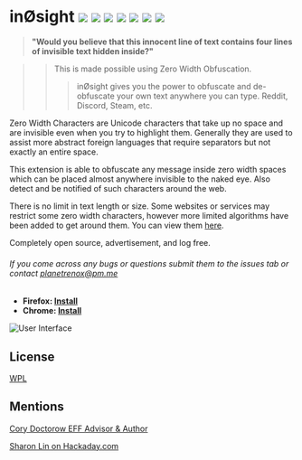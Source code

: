# inØsight <img src="https://badgen.net/badge/maintained/No?color=black&icon/"> <a href="https://addons.mozilla.org/en-US/firefox/addon/in0sight/statistics/?last=365"><img src="https://badgen.net/badge/downloads/~1k?color=black&icon/"></a> <a href="https://addons.mozilla.org/en-US/firefox/addon/in0sight/"><img src="https://badgen.net/amo/users/in0sight?color=black&icon=firefox"></a> <a href="https://chrome.google.com/webstore/detail/in%C3%B8sight-%E2%80%94-zero-width-obf/fkobnhlaipildbjmlhaolahpplolnpcn"><img src="https://badgen.net/chrome-web-store/users/fkobnhlaipildbjmlhaolahpplolnpcn?icon=chrome&color=black"></a> <img src="https://badgen.net/badge/version/1.4.3?color=black&icon/"> <a href="https://planetrenox.com/repos/in0sight/src/branch/master/LICENSE"><img src="https://badgen.net/badge/license/WPL?color=black&icon/"></a> <img src="https://badges.frapsoft.com/os/v3/open-source.svg?v=103">


>**"Would you believe that this innocent line of tex‌‎﻿­‍﻿­­​‌‌‍​‍​­­‌‌‌᠎‍­‌​‌⁠᠎​‌​‍­‌​⁠​­⁠‍᠎​‌‌‍​​᠎‍‍‌‍​‍​­‍‍​​᠎​‍​­‌­᠎​⁠​­‌‌​‌​‍‍​‍​​⁠​­⁠‍᠎­­​⁠​­­­​‎​​‌⁠‌​­­‌‌​⁠⁠‍‌‍​‌﻿­᠎­­‌‍‌​⁠​᠎⁠‌‌​‍‌᠎​​​­‌­᠎‍‌⁠⁠᠎‍‌‌‌​⁠​­⁠‍᠎​⁠​‌᠎​⁠‌‌᠎‍‍‌​‍⁠⁠⁠‍​​​​‌​​‍​⁠‌᠎‍‌⁠⁠᠎​‌‌​᠎⁠‌‌​‍‌﻿­﻿‍﻿‍­­​‌‌‍​⁠‌‌᠎⁠⁠‌⁠‌​­⁠​​‍‍​‌᠎​⁠‌‌᠎‌‌​‌​⁠‍​‍​᠎­‍‍‌​⁠​‌​​᠎‌‌‍⁠​‍‍​‍​᠎​⁠​­᠎​‌​​‌⁠‍⁠‌‌᠎‌​‍­᠎​‍᠎‍­‌​‍​‍​‌​⁠​​⁠​­⁠‍᠎‌‌‌​᠎‍‍‌​​­‌‌​⁠‌­​​‌⁠᠎⁠‌‌​‍‌‌⁠‌‌​​‍​‍­᠎​‍​­᠎​​​‍‌⁠‍​⁠‌᠎​‍‌­‌​⁠⁠​‌​​‌⁠﻿­﻿‍﻿‍­­⁠‌‌​‍‌‌⁠᠎‌​⁠⁠​⁠​­​⁠‌​​­‌‌᠎​‍​­‌­᠎​⁠‌­​​​‍‌‌᠎‍⁠​‍​‌​‌​​‌⁠᠎​‍᠎‍​‌​​‌﻿⁠᠎​​­​​​​­᠎​‌‌‍‌​‍‌⁠‍‌‍᠎​‌‌‍​⁠‌‌᠎⁠⁠‌⁠‌​­⁠​​‍‍​‌᠎⁠​​‍‌‌᠎‍⁠​‍‌­​​᠎‌​‍‌​‌᠎‌​‍­᠎⁠⁠​​‌⁠‌‌‌​​­​‍‍​᠎⁠⁠​‍‌‌‌‌​⁠‌​​­᠎​⁠​­᠎​‌‌‍​​᠎‍­​⁠‌⁠‌‌​‌᠎⁠⁠‍​​‍‍‍​​﻿⁠᠎​⁠​‌‌‌᠎‍‍‌​​­​‌​⁠​­‍‌​​‌­᠎‌­​​­​​​‍​‌​⁠⁠‍⁠​​​­​‌᠎‌­​​⁠⁠​​​­‌­‌‌᠎‌​​­᠎⁠‌‌​‍‌﻿­﻿‍﻿‍­­‍​​​​‌᠎‍⁠‌​‌⁠​​᠎⁠⁠​​‌​⁠⁠‍​​​᠎­‌​­‌​⁠​᠎​‍⁠­‌​‍‌​‌᠎­­​⁠​­­­​‎​​‌⁠‌​­­‌‌​⁠⁠‍‌‍​‌﻿⁠᠎‌​‌⁠᠎‍​​​​‍­​​​᠎​‍᠎‌⁠​​­​​⁠​​⁠​᠎‌​​­᠎​‌‌‍​​᠎​​​﻿​‌​​​­‌‌​⁠‌​​­᠎‌‌​‌‌​‌⁠​​﻿­t contains four lines of invisible text hidden inside?"**

>>This is made possible using Zero Width Obfuscation.   
>>>inØsight gives you the power to obfuscate and de-obfuscate your own text anywhere you can type. Reddit, Discord, Steam, etc.

Zero Width Characters are Unicode characters that take up no space and are invisible even when you try to highlight them. Generally they are used to assist more abstract foreign languages that require separators but not exactly an entire space.

This extension is able to obfuscate any message inside zero width spaces which can be placed almost anywhere invisible to the naked eye. Also detect and be notified of such characters around the web.

There is no limit in text length or size. Some websites or services may restrict some zero width characters, however more limited algorithms have been added to get around them. You can view them [here](https://github.com/PlanetRenox/in0sight/blob/master/CompatibilityList.md).

Completely open source, advertisement, and log free.

###### If you come across any bugs or questions submit them to the issues tab or contact planetrenox@pm.me

* **Firefox: [Install](https://addons.mozilla.org/en-US/firefox/addon/in0sight/)**
* **Chrome: [Install](https://chrome.google.com/webstore/detail/in%C3%B8sight-%E2%80%94-zero-width-obf/fkobnhlaipildbjmlhaolahpplolnpcn)**

![](https://raw.githubusercontent.com/PlanetRenox/in0sight/master/images/ui.png "User Interface")




## License
[WPL](https://github.com/PlanetRenox/in0sight/blob/master/LICENSE)

## Mentions
[Cory Doctorow EFF Advisor & Author](https://boingboing.net/2019/10/10/feff-200c-200d-200e-2060-180e.html)

[Sharon Lin on Hackaday.com](https://hackaday.com/2019/10/10/%E1%A0%8Ethis-sentence-%E2%80%8B%E2%80%8C%E2%80%8C%E2%80%8D%E2%80%8B%E2%80%8B%E1%A0%8E%E2%80%8B%E2%80%8B%E2%80%8Bisnt-just-a-sentence/)
